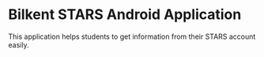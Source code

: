 Bilkent STARS Android Application
=============

This application helps students to get information from their STARS account easily.
